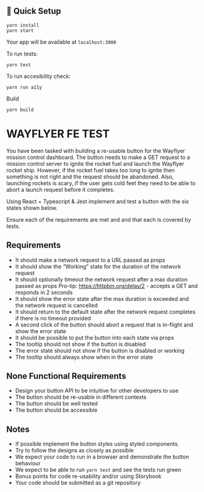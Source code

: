
## 🚀 Quick Setup

```
yarn install
yarn start
```

Your app will be available at `localhost:3000`

To run tests:

```
yarn test
```

To run accesibility check:

```
yarn run a11y
```

Build
```
yarn build
```

# WAYFLYER FE TEST

You have been tasked with building a re-usable button for the Wayflyer mission control dashboard. 
The button needs to make a GET request to a mission control server to ignite the rocket fuel and launch the Wayflyer rocket ship. However, if the rocket fuel takes too long to ignite then something is not right and the request should be abandoned. Also, launching rockets is scary, if the user gets cold feet they need to be able to abort a launch request before it completes.

Using React + Typescript & Jest implement and test a button with the six states shown below.

Ensure each of the requirements are met and and that each is covered by tests.

## Requirements
- It should make a network request to a URL passed as props
- It should show the “Working” state for the duration of the network request
- It should optionally timeout the network request after a max duration passed as props 
    Pro-tip: https://httpbin.org/delay/2 - accepts a GET and responds in 2 seconds
- It should show the error state after the max duration is exceeded and the network request is cancelled
- It should return to the default state after the network request completes if there is no timeout provided
- A second click of the button should abort a request that is in-flight and show the error state
- It should be possible to put the button into each state via props
- The tooltip should not show if the button is disabled
- The error state should not show if the button is disabled or working
- The tooltip should always show when in the error state

## None Functional Requirements
- Design your button API to be intuitive for other developers to use
- The button should be re-usable in different contexts
- The button should be well tested
- The button should be accessible

## Notes
- If possible implement the button styles using styled components.
- Try to follow the designs as closely as possible
- We expect your code to run in a browser and demonstrate the button behaviour
- We expect to be able to run `yarn test` and see the tests run green
- Bonus points for code re-usability and/or using Storybook
- Your code should be submitted as a git repository